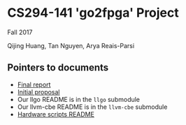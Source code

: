 # CS294-141 'go2fpga' Project
Fall 2017

Qijing Huang, Tan Nguyen, Arya Reais-Parsi

## Pointers to documents

* [Final report](docs/final/final.md)
* [Initial proposal](docs/proposal/cs294-141-proposal.pdf)
* Our llgo README is in the `llgo` submodule
* Our llvm-cbe README is in the `llvm-cbe` submodule
* [Hardware scripts README](backed/README.md)
